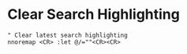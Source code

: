 # Clear Search Highlighting

```vim
" Clear latest search highlighting
nnoremap <CR> :let @/=""<CR><CR>
```